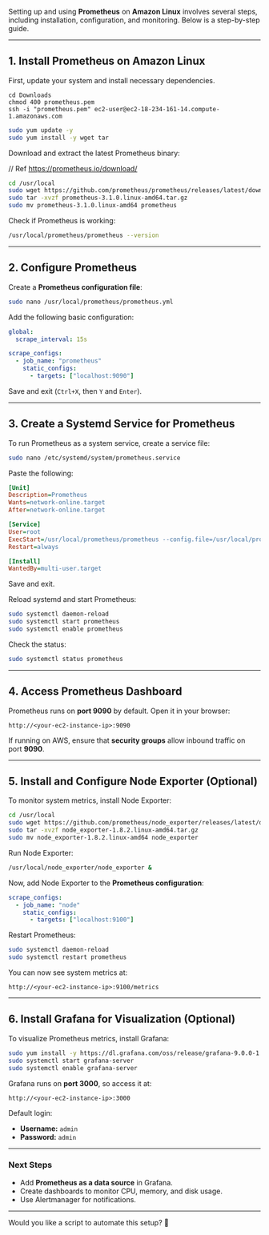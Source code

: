 Setting up and using **Prometheus** on **Amazon Linux** involves several steps, including installation, configuration, and monitoring. Below is a step-by-step guide.

---

## **1. Install Prometheus on Amazon Linux**
First, update your system and install necessary dependencies.

```
cd Downloads
chmod 400 prometheus.pem
ssh -i "prometheus.pem" ec2-user@ec2-18-234-161-14.compute-1.amazonaws.com
```

```bash
sudo yum update -y
sudo yum install -y wget tar
```

Download and extract the latest Prometheus binary:

// Ref https://prometheus.io/download/

```bash
cd /usr/local
sudo wget https://github.com/prometheus/prometheus/releases/latest/download/prometheus-3.1.0.linux-amd64.tar.gz
sudo tar -xvzf prometheus-3.1.0.linux-amd64.tar.gz
sudo mv prometheus-3.1.0.linux-amd64 prometheus
```

Check if Prometheus is working:

```bash
/usr/local/prometheus/prometheus --version
```

---

## **2. Configure Prometheus**
Create a **Prometheus configuration file**:

```bash
sudo nano /usr/local/prometheus/prometheus.yml
```

Add the following basic configuration:

```yaml
global:
  scrape_interval: 15s

scrape_configs:
  - job_name: "prometheus"
    static_configs:
      - targets: ["localhost:9090"]
```

Save and exit (`Ctrl+X`, then `Y` and `Enter`).

---

## **3. Create a Systemd Service for Prometheus**
To run Prometheus as a system service, create a service file:

```bash
sudo nano /etc/systemd/system/prometheus.service
```

Paste the following:

```ini
[Unit]
Description=Prometheus
Wants=network-online.target
After=network-online.target

[Service]
User=root
ExecStart=/usr/local/prometheus/prometheus --config.file=/usr/local/prometheus/prometheus.yml --storage.tsdb.path=/usr/local/prometheus/data
Restart=always

[Install]
WantedBy=multi-user.target
```

Save and exit.

Reload systemd and start Prometheus:

```bash
sudo systemctl daemon-reload
sudo systemctl start prometheus
sudo systemctl enable prometheus
```

Check the status:

```bash
sudo systemctl status prometheus
```

---

## **4. Access Prometheus Dashboard**
Prometheus runs on **port 9090** by default. Open it in your browser:

```
http://<your-ec2-instance-ip>:9090
```

If running on AWS, ensure that **security groups** allow inbound traffic on port **9090**.

---

## **5. Install and Configure Node Exporter (Optional)**
To monitor system metrics, install Node Exporter:

```bash
cd /usr/local
sudo wget https://github.com/prometheus/node_exporter/releases/latest/download/node_exporter-1.8.2.linux-amd64.tar.gz
sudo tar -xvzf node_exporter-1.8.2.linux-amd64.tar.gz
sudo mv node_exporter-1.8.2.linux-amd64 node_exporter
```

Run Node Exporter:

```bash
/usr/local/node_exporter/node_exporter &
```

Now, add Node Exporter to the **Prometheus configuration**:

```yaml
scrape_configs:
  - job_name: "node"
    static_configs:
      - targets: ["localhost:9100"]
```

Restart Prometheus:

```bash
sudo systemctl daemon-reload
sudo systemctl restart prometheus
```

You can now see system metrics at:

```
http://<your-ec2-instance-ip>:9100/metrics
```

---

## **6. Install Grafana for Visualization (Optional)**
To visualize Prometheus metrics, install Grafana:

```bash
sudo yum install -y https://dl.grafana.com/oss/release/grafana-9.0.0-1.x86_64.rpm
sudo systemctl start grafana-server
sudo systemctl enable grafana-server
```

Grafana runs on **port 3000**, so access it at:

```
http://<your-ec2-instance-ip>:3000
```

Default login:  
- **Username:** `admin`  
- **Password:** `admin`

---

### **Next Steps**
- Add **Prometheus as a data source** in Grafana.
- Create dashboards to monitor CPU, memory, and disk usage.
- Use Alertmanager for notifications.

---

Would you like a script to automate this setup? 🚀
